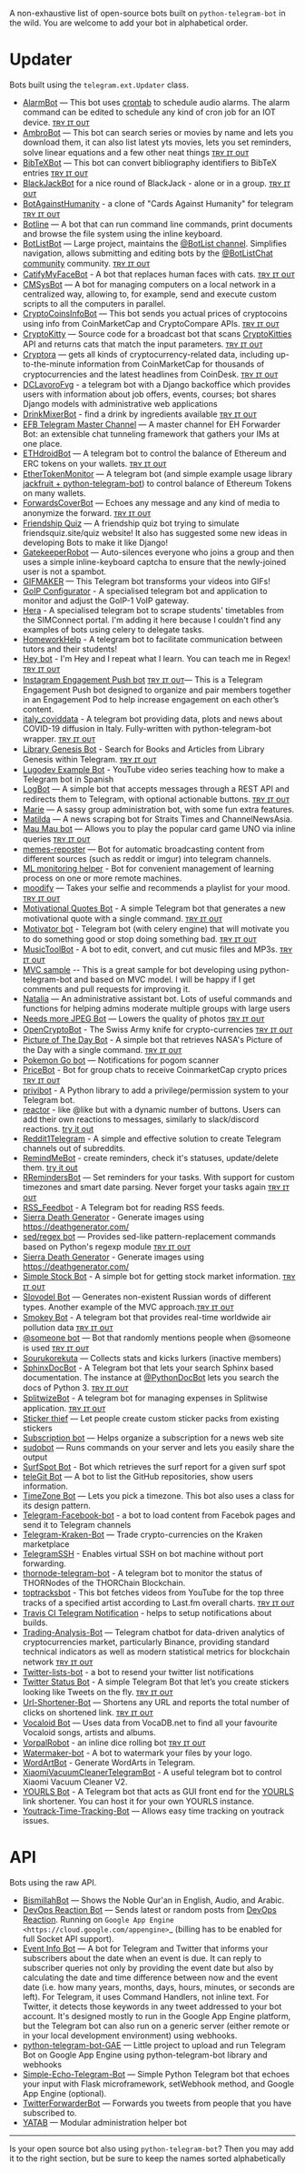 A non-exhaustive list of open-source bots built on `python-telegram-bot` in the wild. You are welcome to add your bot in alphabetical order.

# Updater
Bots built using the `telegram.ext.Updater` class.
* [AlarmBot](https://github.com/guysoft/AlarmBot) — This bot uses [crontab](https://en.wikipedia.org/wiki/Cron) to schedule audio alarms. The alarm command can be edited to schedule any kind of cron job for an IOT device. [ᴛʀʏ ɪᴛ ᴏᴜᴛ](https://t.me/alarmbot)
* [AmbroBot](https://github.com/Ambro17/AmbroBot) — This bot can search series or movies by name and lets you download them, it can also list latest yts movies, lets you set reminders, solve linear equations and a few other neat things [ᴛʀʏ ɪᴛ ᴏᴜᴛ](https://t.me/CuervoBot)
* [BibTeXBot](https://gitlab.com/-/snippets/2069000) — This bot can convert bibliography identifiers to BibTeX entries [ᴛʀʏ ɪᴛ ᴏᴜᴛ](https://t.me/BibTexBot)
* [BlackJackBot](https://github.com/d-Rickyy-b/Python-BlackJackBot) for a nice round of BlackJack - alone or in a group. [ᴛʀʏ ɪᴛ ᴏᴜᴛ](https://t.me/blackjackbot)
* [BotAgainstHumanity](https://gitlab.com/OctoNezd/bot_against_humanity) - a clone of "Cards Against Humanity" for telegram [ᴛʀʏ ɪᴛ ᴏᴜᴛ](https://t.me/humanity_against_bot)
* [Botline](https://github.com/beothorn/botline) — A bot that can run command line commands, print documents and browse the file system using the inline keyboard.
* [BotListBot](https://github.com/JosXa/BotListBot) — Large project, maintains the [@BotList channel](https://t.me/botlist). Simplifies navigation, allows submitting and editing bots by the [@BotListChat community](https://t.me/botlistchat) community. [ᴛʀʏ ɪᴛ ᴏᴜᴛ](https://t.me/botlistbot)
* [CatifyMyFaceBot](https://github.com/Gondolav/catify-my-face-bot) - A bot that replaces human faces with cats. [ᴛʀʏ ɪᴛ ᴏᴜᴛ](https://t.me/CatifyMyFaceBot)
* [CMSysBot](https://github.com/oddworldng/cmsysbot-telegram) — A bot for managing computers on a local network in a centralized way, allowing to, for example, send and execute custom scripts to all the computers in parallel.
* [CryptoCoinsInfoBot](https://github.com/lytves/crypto-coins-info-bot-v2) — This bot sends you actual prices of cryptocoins using info from CoinMarketCap and CryptoCompare APIs. [ᴛʀʏ ɪᴛ ᴏᴜᴛ](https://t.me/cryptocoinsinfobot)
* [CryptoKitty](https://github.com/xlanor/CryptoKitties) — Source code for a broadcast bot that scans [CryptoKitties](https://www.cryptokitties.co/) API and returns cats that match the input parameters.  [ᴛʀʏ ɪᴛ ᴏᴜᴛ](https://t.me/cryptokittybot)
* [Cryptora](https://github.com/izanmubarak/Cryptora) — gets all kinds of cryptocurrency-related data, including up-to-the-minute information from CoinMarketCap for thousands of cryptocurrencies and the latest headlines from CoinDesk. [ᴛʀʏ ɪᴛ ᴏᴜᴛ](https://t.me/cryptorabot)
* [DCLavoroFvg](https://github.com/marcotessarotto/dclavorofvg-bot) - a telegram bot with a Django backoffice which provides users with information about job offers, events, courses; bot shares Django models with administrative web applications
* [DrinkMixerBot](https://github.com/jac08h/DrinkMixerBot) - find a drink by ingredients available [ᴛʀʏ ɪᴛ ᴏᴜᴛ](https://t.me/drinkmixerbot)
* [EFB Telegram Master Channel](https://github.com/blueset/efb-telegram-master/) — A master channel for EH Forwarder Bot: an extensible chat tunneling framework that gathers your IMs at one place.
* [ETHdroidBot](https://github.com/lytves/ETHdroidBot) — A telegram bot to control the balance of Ethereum and ERC tokens on your wallets. [ᴛʀʏ ɪᴛ ᴏᴜᴛ](https://t.me/ETHdroidBot)
* [EtherTokenMonitor](https://github.com/zzzzlzzzz/EtherTokenMonitor) — A telegram bot (and simple example usage library [jackfruit + python-telegram-bot](https://github.com/zzzzlzzzz/jackfruit)) to control balance of Ethereum Tokens on many wallets.
* [ForwardsCoverBot](https://github.com/91DarioDev/ForwardsCoverBot) — Echoes any message and any kind of media to anonymize the forward. [ᴛʀʏ ɪᴛ ᴏᴜᴛ](https://t.me/forwardscoverbot)
* [Friendship Quiz](https://github.com/alistvt/friendship-quiz-bot) — A friendship quiz bot trying to simulate friendsquiz.site/quiz website! It also has suggested some new ideas in developing Bots to make it like Django!
* [GatekeeperRobot](https://github.com/Juhannuspukki/gatekeeper-bot) — Auto-silences everyone who joins a group and then uses a simple inline-keyboard captcha to ensure that the newly-joined user is not a spambot.
* [GIFMAKER](https://github.com/sjfbo/video-to-gif-telegram-bot) — This Telegram bot transforms your videos into GIFs!
* [GoIP Configurator](https://github.com/dangoriaynov/goip-configurator) - A specialised telegram bot and application to monitor and adjust the GoIP-1 VoIP gateway.
* [Hera](https://github.com/xlanor/SIM-UoW-Timetable-bot) - A specialised telegram bot to scrape students' timetables from the SIMConnect portal. I'm adding it here because I couldn't find any examples of bots using celery to delegate tasks.
* [HomeworkHelp](https://github.com/leeweiminsg/homework-help-bot) - A telegram bot to facilitate communication between tutors and their students!
* [Hey bot](https://github.com/HassanHeydariNasab/heybot) - I'm Hey and I repeat what I learn. You can teach me in Regex! [ᴛʀʏ ɪᴛ ᴏᴜᴛ](https://t.me/hooybot) 
* [Instagram Engagement Push bot](https://github.com/konichar/Engagement-Pushbot)  [ᴛʀʏ ɪᴛ ᴏᴜᴛ](https://t.me/chukwudi_pushbot)— This is a Telegram Engagement Push bot designed to organize and pair members together in an Engagement Pod to help increase engagement on each other’s content.
* [italy_coviddata](https://github.com/MCilento93/italy_coviddata) - A telegram bot providing data, plots and news about COVID-19 diffusion in Italy. Fully-written with python-telegram-bot wrapper. [ᴛʀʏ ɪᴛ ᴏᴜᴛ](https://t.me/italycoviddataBot)
* [Library Genesis Bot](https://github.com/adenosinetp10/Library-Genesis-Bot) - Search for Books and Articles from Library Genesis within Telegram. [ᴛʀʏ ɪᴛ ᴏᴜᴛ](https://t.me/Lib_Genesis_bot)
* [Lugodev Example Bot](https://github.com/lugodev/lugodev-example-bot) - YouTube video series teaching how to make a Telegram bot in Spanish
* [LogBot](https://github.com/apiad/logbot) — A simple bot that accepts messages through a REST API and redirects them to Telegram, with optional actionable buttons. [ᴛʀʏ ɪᴛ ᴏᴜᴛ](https://t.me/apiad_demo_logbot)
* [Marie](https://github.com/PaulSonOfLars/tgbot) — A sassy group administration bot, with some fun extra features.
* [Matilda](https://github.com/xlanor/matilda) — A news scraping bot for Straits Times and ChannelNewsAsia.
* [Mau Mau bot](https://github.com/jh0ker/mau_mau_bot) — Allows you to play the popular card game UNO via inline queries [ᴛʀʏ ɪᴛ ᴏᴜᴛ](https://t.me/unobot)
* [memes-reposter](https://github.com/vaniakosmos/memes-reposter) — Bot for automatic broadcasting content from different sources (such as reddit or imgur) into telegram channels.
* [ML monitoring helper](https://github.com/snk4tr/ML-monitoring-helper) - Bot for convenient management of learning process on one or more remote machines.
* [moodify](https://github.com/samsontmr/moodify) — Takes your selfie and recommends a playlist for your mood.  [ᴛʀʏ ɪᴛ ᴏᴜᴛ](https://t.me/moodifybot)
* [Motivational Quotes Bot](https://github.com/SumitAgr/MotivationalQuotes-Bot) - A simple Telegram bot that generates a new motivational quote with a single command. [ᴛʀʏ ɪᴛ ᴏᴜᴛ](http://t.me/MotivationalQuotes_Bot)
* [Motivator bot](https://github.com/SabaunT/bot-motivator) - Telegram bot (with celery engine) that will motivate you to do something good or stop doing something bad. [ᴛʀʏ ɪᴛ ᴏᴜᴛ](https://t.me/PersuaderBot)
* [MusicToolBot](https://github.com/amirhoseinsalimi/music-tool-bot) - A bot to edit, convert, and cut music files and MP3s. [ᴛʀʏ ɪᴛ ᴏᴜᴛ](https://t.me/MusicToolBot)
* [MVC sample](https://github.com/mmdaz/mvc_model_bot_developing) -- This is a great sample for bot developing using python-telegram-bot and based on MVC model. I will be happy if I get comments and pull requests for improving it.
* [Natalia](https://github.com/Whalepool/Natalia) — An administrative assistant bot. Lots of useful commands and functions for helping admins moderate multiple groups with large users
* [Needs more JPEG Bot](https://github.com/zeroone2numeral2/nmjpeg-bot) — Lowers the quality of photos [ᴛʀʏ ɪᴛ ᴏᴜᴛ](https://t.me/nmjpegbot)
* [OpenCryptoBot](https://github.com/Endogen/OpenCryptoBot) - The Swiss Army knife for crypto-currencies [ᴛʀʏ ɪᴛ ᴏᴜᴛ](https://t.me/opencryptobot)
* [Picture of The Day Bot](https://github.com/SumitAgr/PictureofTheDay-Bot) - A simple bot that retrieves NASA's Picture of the Day with a single command. [ᴛʀʏ ɪᴛ ᴏᴜᴛ](https://github.com/SumitAgr/PictureofTheDay-Bot)
* [Pokemon Go bot](https://github.com/eugenio412/PogomBOT) — Notifications for pogom scanner
* [PriceBot](https://github.com/lytves/pricebot) - Bot for group chats to receive CoinmarketCap crypto prices  [ᴛʀʏ ɪᴛ ᴏᴜᴛ](https://t.me/iamcryptobot)
* [privibot](https://github.com/pawamoy/privibot) - A Python library to add a privilege/permission system to your Telegram bot.
* [reactor](https://github.com/vanyakosmos/reactor) - like @like but with a dynamic number of buttons. Users can add their own reactions to messages, similarly to slack/discord reactions. [try it out](https://t.me/emojinator_bot)
* [Reddit1Telegram](https://gitlab.com/tea-project/reddit1telegram) - A simple and effective solution to create Telegram channels out of subreddits. 
* [RemindMeBot](https://github.com/dmakeienko/remind_me_bot) - create reminders, check it's statuses, update/delete them. [try it out](https://t.me/how_to_find_name_for_bot)
* [RRemindersBot](https://github.com/Ambro17/RemindersBot) — Set reminders for your tasks. With support for custom timezones and smart date parsing. Never forget your tasks again [ᴛʀʏ ɪᴛ ᴏᴜᴛ](https://t.me/RRemindersBot)
* [RSS_Feedbot](https://github.com/Dextroz/RSS_Feederbot/) - A Telegram bot for reading RSS feeds.
* [Sierra Death Generator](https://github.com/skhaz/telegram-sierradeathgenerator) - Generate images using https://deathgenerator.com/
* [sed/regex bot](https://github.com/zeroone2numeral2/regex-bot) — Provides sed-like pattern-replacement commands based on Python's regexp module [ᴛʀʏ ɪᴛ ᴏᴜᴛ](https://t.me/sedbbot)
* [Sierra Death Generator](https://github.com/skhaz/telegram-sierradeathgenerator) - Generate images using https://deathgenerator.com/
* [Simple Stock Bot](https://gitlab.com/simple-stock-bots/simple-telegram-stock-bot) - A simple bot for getting stock market information. [ᴛʀʏ ɪᴛ ᴏᴜᴛ](https://t.me/SimpleStockBot)
* [Slovodel Bot](https://github.com/weiss-d/slovodel-bot) — Generates non-existent Russian words of different types. Another example of the MVC approach.[ᴛʀʏ ɪᴛ ᴏᴜᴛ](http://t.me/slovodel_bot)
* [Smokey Bot](https://github.com/udit-001/smokey-bot) - A telegram bot that provides real-time worldwide air pollution data [ᴛʀʏ ɪᴛ ᴏᴜᴛ](https://t.me/smokey_bot)
* [@someone bot](https://github.com/zeroone2numeral2/someone-bot) — Bot that randomly mentions people when @someone is used [ᴛʀʏ ɪᴛ ᴏᴜᴛ](https://t.me/randmentionbot)
* [Sourukorekuta](https://github.com/Mojurasu/sourukorekuta) — Collects stats and kicks lurkers (inactive members)
* [SphinxDocBot](https://gitlab.com/HirschHeissIch/sphinx-doc-bot/) - A Telegram bot that lets your search Sphinx based documentation. The instance at [@PythonDocBot](https://t.me/PythonDocBot) lets you search the docs of Python 3. [ᴛʀʏ ɪᴛ ᴏᴜᴛ](https://t.me/PythonDocBot)
* [SplitwizeBot](https://github.com/krnbatra/SplitwiseTelegramBot) - A telegram bot for managing expenses in Splitwise application. [ᴛʀʏ ɪᴛ ᴏᴜᴛ](https://t.me/SplitwizeBot)
* [Sticker thief](https://github.com/zeroone2numeral2/sticker-thief) — Let people create custom sticker packs from existing stickers
* [Subscription bot](https://github.com/AlexLoushkin/TelegramSubscriptionBot) — Helps organize a subscription for a news web site
* [sudobot](https://github.com/bvanrijn/sudobot) — Runs commands on your server and lets you easily share the output
* [SurfSpot Bot](https://github.com/ereid7/surfspot-bot-telegram) - Bot which retrieves the surf report for a given surf spot
* [teleGit Bot](https://github.com/HeavenH/teleGit) — A bot to list the GitHub repositories, show users information.
* [TimeZone Bot](https://gist.github.com/guysoft/4f220fe407a9bff37e3feff9f60f83a7) — Lets you pick a timezone. This bot also uses a class for its design pattern.
* [Telegram-Facebook-bot](https://github.com/MorenK1/telegram-facebook-bot/blob/master/README.md) - a bot to load content from Facebok pages and send it to Telegram channels
* [Telegram-Kraken-Bot](https://github.com/Endogen/Telegram-Kraken-Bot) — Trade crypto-currencies on the Kraken marketplace
* [TelegramSSH](https://github.com/wwilliamcook/TelegramSSH) - Enables virtual SSH on bot machine without port forwarding.
* [thornode-telegram-bot](https://github.com/block42-blockchain-company/thornode-telegram-bot) - A telegram bot to monitor the status of THORNodes of the THORChain Blockchain.
* [toptracksbot](https://github.com/pltnk/toptracksbot) - This bot fetches videos from YouTube for the top three tracks of a specified artist according to Last.fm overall charts. [ᴛʀʏ ɪᴛ ᴏᴜᴛ](https://t.me/toptracksbot)
* [Travis CI Telegram Notification](https://github.com/vanyakosmos/travis-tg-notifier) - helps to setup notifications about builds.
* [Trading-Analysis-Bot](https://github.com/trinhvv/trading-analysis-bot) — Telegram chatbot for data-driven analytics of cryptocurrencies market, particularly Binance, providing standard technical indicators as well as modern statistical metrics for blockchain network [ᴛʀʏ ɪᴛ ᴏᴜᴛ](https://t.me/trading_analysis_bot)
* [Twitter-lists-bot](https://github.com/lytves/twitter-lists-bot) - a bot to resend your twitter list notifications
* [Twitter Status Bot](https://gitlab.com/HirschHeissIch/twitter-status-bot/) - A simple Telegram Bot that let’s you create stickers looking like Tweets on the fly. [ᴛʀʏ ɪᴛ ᴏᴜᴛ](https://t.me/TwitterStatusBot)
* [Url-Shortener-Bot](https://github.com/paradox70/url-shortener-goo.gl) — Shortens any URL and reports the total number of clicks on shortened link. [ᴛʀʏ ɪᴛ ᴏᴜᴛ](http://t.me/shortenMyUrlBot)
* [Vocaloid Bot](https://github.com/bomjacob/VocaBot) — Uses data from VocaDB.net to find all your favourite Vocaloid songs, artists and albums.
* [VorpalRobot](https://github.com/Tronikart/VorpalRobot) - an inline dice rolling bot [ᴛʀʏ ɪᴛ ᴏᴜᴛ](https://t.me/VorpalRobot)
* [Watermaker-bot](https://github.com/alistvt/watermarker-bot) - A bot to watermark your files by your logo.
* [WordArtBot](https://github.com/mrfelipenoronha/WordArtBot) - Generate WordArts in Telegram.
* [XiaomiVacuumCleanerTelegramBot](https://github.com/Matze693/XiaomiVacuumCleanerTelegramBot) - A useful telegram bot to control Xiaomi Vacuum Cleaner V2.
* [YOURLS Bot](https://gitlab.com/HirschHeissIch/yourls-bot/) - A Telegram bot that acts as GUI front end for the [YOURLS](https://yourls.org/) link shortener. You can host it for your own YOURLS instance.
* [Youtrack-Time-Tracking-Bot](https://github.com/MgCoders/tt-bot) — Allows easy time tracking on youtrack issues.

 
# API
Bots using the raw API.

* [BismillahBot](https://github.com/rahiel/BismillahBot) — Shows the Noble Qur'an in English, Audio, and Arabic.
* [DevOps Reaction Bot](https://github.com/leandrotoledo/gae-devops-reaction-telegram-bot) — Sends latest or random posts from [DevOps Reaction](http://devopsreactions.tumblr.com/). Running on `Google App Engine <https://cloud.google.com/appengine>`_ (billing has to be enabled for full Socket API support).
* [Event Info Bot](https://bitbucket.org/rgambra/event-info-bot/) — A bot for Telegram and Twitter that informs your subscribers about the date when an event is due. It can reply to subscriber queries not only by providing the event date but also by calculating the date and time difference between now and the event date (i.e. how many years, months, days, hours, minutes, or seconds are left). For Telegram, it uses Command Handlers, not inline text. For Twitter, it detects those keywords in any tweet addressed to your bot account. It's designed mostly to run in the Google App Engine platform, but the Telegram bot can also run on a generic server (either remote or in your local development environment) using webhooks.
* [python-telegram-bot-GAE](https://github.com/FollonSaxBass/python-telegram-bot-GAE) — Little project to upload and run Telegram Bot on Google App Engine using python-telegram-bot library and webhooks
* [Simple-Echo-Telegram-Bot](https://github.com/sooyhwang/Simple-Echo-Telegram-Bot) — Simple Python Telegram bot that echoes your input with Flask microframework, setWebhook method, and Google App Engine (optional).
* [TwitterForwarderBot](https://github.com/franciscod/telegram-twitter-forwarder-bot) — Forwards you tweets from people that you have subscribed to.
* [YATAB](https://github.com/Nhoya/YATAB/) — Modular administration helper bot


---
Is your open source bot also using `python-telegram-bot`? Then you may add it to the right section, but be sure to keep the names sorted alphabetically